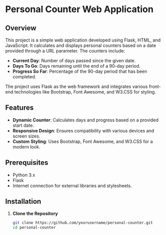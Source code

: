 # Personal Counter Web Application

## Overview

This project is a simple web application developed using Flask, HTML, and JavaScript. It calculates and displays personal counters based on a date provided through a URL parameter. The counters include:

- **Current Day**: Number of days passed since the given date.
- **Days To Go**: Days remaining until the end of a 90-day period.
- **Progress So Far**: Percentage of the 90-day period that has been completed.

The project uses Flask as the web framework and integrates various front-end technologies like Bootstrap, Font Awesome, and W3.CSS for styling.

## Features

- **Dynamic Counter**: Calculates days and progress based on a provided start date.
- **Responsive Design**: Ensures compatibility with various devices and screen sizes.
- **Custom Styling**: Uses Bootstrap, Font Awesome, and W3.CSS for a modern look.

## Prerequisites

- Python 3.x
- Flask
- Internet connection for external libraries and stylesheets.

## Installation

1. **Clone the Repository**

   ```bash
   git clone https://github.com/yourusername/personal-counter.git
   cd personal-counter
